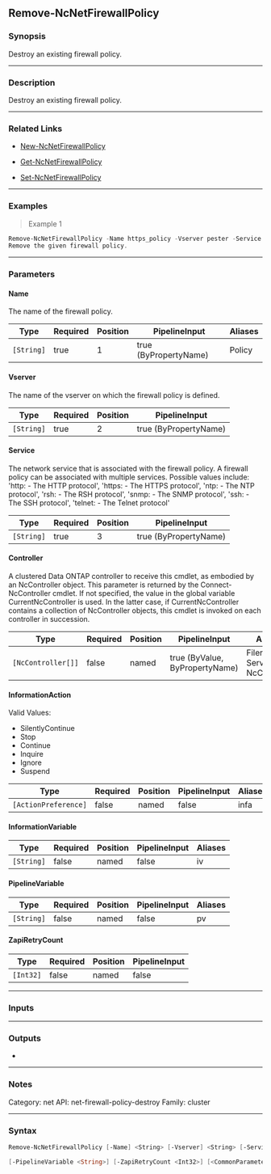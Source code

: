Remove-NcNetFirewallPolicy
--------------------------

### Synopsis
Destroy an existing firewall policy.

---

### Description

Destroy an existing firewall policy.

---

### Related Links
* [New-NcNetFirewallPolicy](New-NcNetFirewallPolicy)

* [Get-NcNetFirewallPolicy](Get-NcNetFirewallPolicy)

* [Set-NcNetFirewallPolicy](Set-NcNetFirewallPolicy)

---

### Examples
> Example 1

```PowerShell
Remove-NcNetFirewallPolicy -Name https_policy -Vserver pester -Service https
Remove the given firewall policy.
```

---

### Parameters
#### **Name**
The name of the firewall policy.

|Type      |Required|Position|PipelineInput        |Aliases|
|----------|--------|--------|---------------------|-------|
|`[String]`|true    |1       |true (ByPropertyName)|Policy |

#### **Vserver**
The name of the vserver on which the firewall policy is defined.

|Type      |Required|Position|PipelineInput        |
|----------|--------|--------|---------------------|
|`[String]`|true    |2       |true (ByPropertyName)|

#### **Service**
The network service that is associated with the firewall policy. A firewall policy can be associated with multiple services.
Possible values include:
'http:     - The HTTP protocol',
'https:    - The HTTPS protocol',
'ntp:      - The NTP protocol',
'rsh:      - The RSH protocol',
'snmp:     - The SNMP protocol',
'ssh:      - The SSH protocol',
'telnet:   - The Telnet protocol'

|Type      |Required|Position|PipelineInput        |
|----------|--------|--------|---------------------|
|`[String]`|true    |3       |true (ByPropertyName)|

#### **Controller**
A clustered Data ONTAP controller to receive this cmdlet, as embodied by an NcController object.  This parameter is returned by the Connect-NcController cmdlet.  If not specified, the value in the global variable CurrentNcController is used.  In the latter case, if CurrentNcController contains a collection of NcController objects, this cmdlet is invoked on each controller in succession.

|Type              |Required|Position|PipelineInput                 |Aliases                          |
|------------------|--------|--------|------------------------------|---------------------------------|
|`[NcController[]]`|false   |named   |true (ByValue, ByPropertyName)|Filer<br/>Server<br/>NcController|

#### **InformationAction**

Valid Values:

* SilentlyContinue
* Stop
* Continue
* Inquire
* Ignore
* Suspend

|Type                |Required|Position|PipelineInput|Aliases|
|--------------------|--------|--------|-------------|-------|
|`[ActionPreference]`|false   |named   |false        |infa   |

#### **InformationVariable**

|Type      |Required|Position|PipelineInput|Aliases|
|----------|--------|--------|-------------|-------|
|`[String]`|false   |named   |false        |iv     |

#### **PipelineVariable**

|Type      |Required|Position|PipelineInput|Aliases|
|----------|--------|--------|-------------|-------|
|`[String]`|false   |named   |false        |pv     |

#### **ZapiRetryCount**

|Type     |Required|Position|PipelineInput|
|---------|--------|--------|-------------|
|`[Int32]`|false   |named   |false        |

---

### Inputs

---

### Outputs
* 

---

### Notes
Category: net
API: net-firewall-policy-destroy
Family: cluster

---

### Syntax
```PowerShell
Remove-NcNetFirewallPolicy [-Name] <String> [-Vserver] <String> [-Service] <String> [-Controller <NcController[]>] [-InformationAction <ActionPreference>] [-InformationVariable <String>] 
```
```PowerShell
[-PipelineVariable <String>] [-ZapiRetryCount <Int32>] [<CommonParameters>]
```
